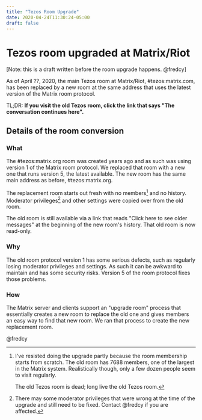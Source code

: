 ```yaml
---
title: "Tezos Room Upgrade"
date: 2020-04-24T11:30:24-05:00
draft: false
---
```


# Tezos room upgraded at Matrix/Riot

[Note: this is a draft written before the room upgrade happens.  @fredcy]

As of April ??, 2020, the main Tezos room at Matrix/Riot, #tezos:matrix.com, has been replaced by a new room at the same address that uses the latest version of the Matrix room protocol.

TL;DR:  **If you visit the old Tezos room, click the link that says "The conversation continues here".**

## Details of the room conversion

### What

The #tezos:matrix.org room was created years ago and as such was using version 1 of the Matrix room protocol. We replaced that room with a new one that runs version 5, the latest available. The new room has the same main address as before, #tezos:matrix.org.

The replacement room starts out fresh with no members[^1] and no history. Moderator privileges[^2] and other settings were copied over from the old room.

[^2]: There may some moderator privileges that were wrong at the time of the upgrade and still need to be fixed. Contact @fredcy if you are affected.

The old room is still available via a link that reads "Click here to see older messages" at the beginning of the new room's history. That old room is now read-only.

### Why 

The old room protocol version 1 has some serious defects, such as regularly losing moderator privileges and settings. As such it can be awkward to maintain and has some security risks. Version 5 of the room protocol fixes those problems.

### How

The Matrix server and clients support an "upgrade room" process that essentially creates a new room to replace the old one and gives members an easy way to find that new room. We ran that process to create the new replacement room.


[^1]: I've resisted doing the upgrade partly because the room membership starts from scratch. The old room has 7688 members, one of the largest in the Matrix system. Realistically though, only a few dozen people seem to visit regularly.

    The old Tezos room is dead; long live the old Tezos room.

@fredcy
